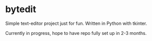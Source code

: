# bytedit
Simple text-editor project just for fun. Written in Python with tkinter.

Currently in progress, hope to have repo fully set up in 2-3 months.

